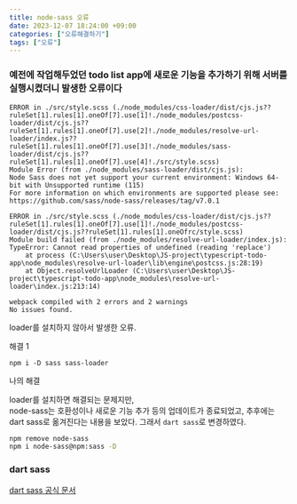 ```yaml
---
title: node-sass 오류
date: 2023-12-07 18:24:00 +09:00
categories: ["오류해결하기"]
tags: ["오류"]
---
```


### 예전에 작업해두었던 todo list app에 새로운 기능을 추가하기 위해 서버를 실행시켰더니 발생한 오류이다

```
ERROR in ./src/style.scss (./node_modules/css-loader/dist/cjs.js??ruleSet[1].rules[1].oneOf[7].use[1]!./node_modules/postcss-loader/dist/cjs.js??ruleSet[1].rules[1].oneOf[7].use[2]!./node_modules/resolve-url-loader/index.js??ruleSet[1].rules[1].oneOf[7].use[3]!./node_modules/sass-loader/dist/cjs.js??ruleSet[1].rules[1].oneOf[7].use[4]!./src/style.scss)
Module Error (from ./node_modules/sass-loader/dist/cjs.js):
Node Sass does not yet support your current environment: Windows 64-bit with Unsupported runtime (115)
For more information on which environments are supported please see:
https://github.com/sass/node-sass/releases/tag/v7.0.1

ERROR in ./src/style.scss (./node_modules/css-loader/dist/cjs.js??ruleSet[1].rules[1].oneOf[7].use[1]!./node_modules/postcss-loader/dist/cjs.js??ruleSet[1].rules[1].oneOfrc/style.scss)
Module build failed (from ./node_modules/resolve-url-loader/index.js):
TypeError: Cannot read properties of undefined (reading 'replace')
    at process (C:\Users\user\Desktop\JS-project\typescript-todo-app\node_modules\resolve-url-loader\lib\engine\postcss.js:28:19)
    at Object.resolveUrlLoader (C:\Users\user\Desktop\JS-project\typescript-todo-app\node_modules\resolve-url-loader\index.js:213:14)

webpack compiled with 2 errors and 2 warnings
No issues found.
```

loader를 설치하지 않아서 발생한 오류.

해결 1

`npm i -D sass sass-loader`

나의 해결

loader를 설치하면 해결되는 문제지만,  
node-sass는 호환성이나 새로운 기능 추가 등의 업데이트가 종료되었고, 추후에는 dart sass로 옮겨진다는 내용을 보았다. 그래서 `dart sass`로 변경하였다.

```bash
npm remove node-sass
npm i node-sass@npm:sass -D
```

### dart sass

[dart sass 공식 문서](https://sass-lang.com/dart-sass/)
